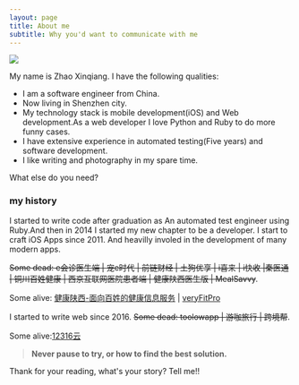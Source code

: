 ```yaml
---
layout: page
title: About me
subtitle: Why you'd want to communicate with me
---
```


![](https://user-images.githubusercontent.com/13824297/77272721-d2075900-6cec-11ea-90dd-64edab5acb74.png)

My name is Zhao Xinqiang. I have the following qualities:



- I am a software engineer from China.
- Now living in Shenzhen city.
- My technology stack is mobile development(iOS) and Web development.As a web developer I love Python and Ruby to do more funny cases.
- I have extensive experience in automated testing(Five years) and software development.
- I like writing and photography in my spare time.

What else do you need?

### my history



I started to write code after graduation as An automated test engineer using Ruby.And then in 2014 I started  my new chapter to be a  developer. 
I start to craft iOS Apps since 2011. And heavilly involed in the development of many modern apps. 

~~Some dead: e会诊医生端 | 宠e时代 | 前链财经 | 土狗优享 | i喜来 | i快收 |秦医通 | 铜川百姓健康 | 西京互联网医院患者端 | 健康陕西医生版 | MealSavvy~~. 

Some alive: [健康陕西-面向百姓的健康信息服务](https://apps.apple.com/cn/app/健康陕西-面向百姓的健康信息服务/id1238586917) | [veryFitPro](https://apps.apple.com/us/app/veryfitpro/id1176428281)

I started to write web since 2016. 
~~Some dead: toolowapp | 游咖旅行 | 跨境帮~~. 

Some alive:[12316云](http://www.12316yun.net)


> **Never pause to try, or how to find the best solution.**


Thank for your reading, what's your story? Tell me!!
